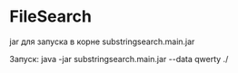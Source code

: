 # FileSearch
jar для запуска в корне substringsearch.main.jar

Запуск: java -jar substringsearch.main.jar --data qwerty ./
